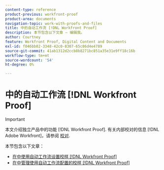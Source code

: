 ```yaml
---
content-type: reference
product-previous: workfront-proof
product-area: documents
navigation-topic: work-with-proofs-and-files
title: 中的自动工作流 [!DNL Workfront Proof]
description: 本节包含以下文章 — 编辑我。
author: Courtney
feature: Workfront Proof, Digital Content and Documents
exl-id: f046bb02-3348-42c0-8307-65c86d4e4789
source-git-commit: 41ab1312d2ccb8b8271bc851a35e31e9ff18c16b
workflow-type: tm+mt
source-wordcount: '54'
ht-degree: 0%

---
```


# 中的自动工作流 [!DNL Workfront Proof]

>[!IMPORTANT]
>
>本文介绍独立产品中的功能 [!DNL Workfront Proof]. 有关内部校对的信息 [!DNL Adobe Workfront]，请参阅 [校对](../../../review-and-approve-work/proofing/proofing.md).

本节包含以下文章：

* [在中使用自动工作流设置校样 [!DNL Workfront Proof]](../../../workfront-proof/wp-work-proofsfiles/automated-workflow/set-up-proof-auto-workflow.md)
* [在中管理使用自动工作流配置的校样 [!DNL Workfront Proof]](../../../workfront-proof/wp-work-proofsfiles/automated-workflow/manage-proof-configured-auto-workflow.md)
